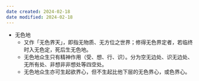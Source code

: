 ```yaml
---
date created: 2024-02-18
date modified: 2024-02-18
---
```

- 无色地
    - 又作「无色界天」，即指无物质、无方位之世界；修得无色界定者，若临终时入无色定，死后生无色地。
    - 无色地众生只有精神作用（受、想、行、识）。分为空无边处、识无边处、无所有处、非想非非想处等四空处。
    - 无色地众生亦可生起欲界心，但不生起比他下层的无色界心，或色界心。
